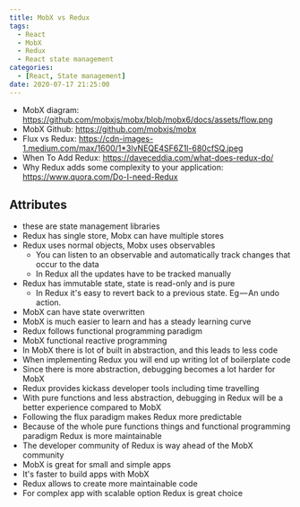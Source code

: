 ```yaml
---
title: MobX vs Redux
tags:
  - React
  - MobX
  - Redux
  - React state management
categories:
  - [React, State management]
date: 2020-07-17 21:25:00
---
```

- MobX diagram: https://github.com/mobxjs/mobx/blob/mobx6/docs/assets/flow.png
- MobX Github: https://github.com/mobxjs/mobx
- Flux vs Redux: https://cdn-images-1.medium.com/max/1600/1*3lvNEQE4SF6Z1l-680cfSQ.jpeg
- When To Add Redux: https://daveceddia.com/what-does-redux-do/
- Why Redux adds some complexity to your application: https://www.quora.com/Do-I-need-Redux

## Attributes
- these are state management libraries
- Redux has single store, Mobx can have multiple stores
- Redux uses normal objects, Mobx uses observables
  - You can listen to an observable and automatically track changes that occur to the data
  - In Redux all the updates have to be tracked manually
- Redux has immutable state, state is read-only and is pure
  - In Redux it's easy to revert back to a previous state. Eg — An undo action.
- MobX can have state overwritten
- MobX is much easier to learn and has a steady learning curve
- Redux follows functional programming paradigm
- MobX functional reactive programming
- In MobX there is lot of built in abstraction, and this leads to less code
- When implementing Redux you will end up writing lot of boilerplate code
- Since there is more abstraction, debugging becomes a lot harder for MobX
- Redux provides kickass developer tools including time travelling
- With pure functions and less abstraction, debugging in Redux will be a better experience compared to MobX
- Following the flux paradigm makes Redux more predictable
- Because of the whole pure functions things and functional programming paradigm Redux is more maintainable
- The developer community of Redux is way ahead of the MobX community
- MobX is great for small and simple apps
- It's faster to build apps with MobX
- Redux allows to create more maintainable code
- For complex app with scalable option Redux is great choice